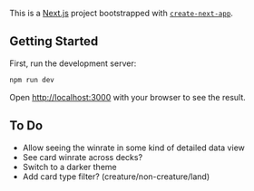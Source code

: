 This is a [Next.js](https://nextjs.org/) project bootstrapped with [`create-next-app`](https://github.com/vercel/next.js/tree/canary/packages/create-next-app).

## Getting Started

First, run the development server:

```bash
npm run dev
```

Open [http://localhost:3000](http://localhost:3000) with your browser to see the result.

## To Do

- Allow seeing the winrate in some kind of detailed data view
- See card winrate across decks?
- Switch to a darker theme
- Add card type filter? (creature/non-creature/land)
